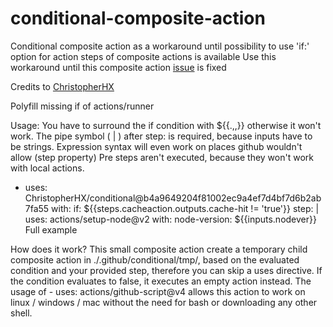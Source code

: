 # conditional-composite-action
Conditional composite action as a workaround until possibility to use 'if:' option for action steps of composite actions is available
Use this workaround until this composite action [issue](https://github.com/actions/runner/issues/834) is fixed 

Credits to [ChristopherHX](https://github.com/ChristopherHX/conditional)

Polyfill missing if of actions/runner

Usage:
You have to surround the if condition with ${{.,,}} otherwise it won't work.
The pipe symbol ( | ) after step: is required, because inputs have to be strings.
Expression syntax will even work on places github wouldn't allow (step property)
Pre steps aren't executed, because they won't work with local actions.
- uses: ChristopherHX/conditional@b4a9649204f81002ec9a4ef7d4bf7d6b2ab7fa55
  with:
  if: ${{steps.cacheaction.outputs.cache-hit != 'true'}}
  step: |
  uses: actions/setup-node@v2
  with:
  node-version: ${{inputs.nodever}}
  Full example

How does it work?
This small composite action create a temporary child composite action in ./.github/conditional/tmp/, 
based on the evaluated condition and your provided step, therefore you can skip a uses directive. 
If the condition evaluates to false, it executes an empty action instead. 
The usage of - uses: actions/github-script@v4 allows this action to work on 
linux / windows / mac without the need for bash or downloading any other shell.
